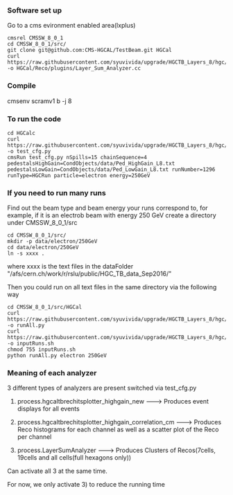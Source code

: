 ### Software set up

Go to a cms evironment enabled area(lxplus)

```
cmsrel CMSSW_8_0_1
cd CMSSW_8_0_1/src/
git clone git@github.com:CMS-HGCAL/TestBeam.git HGCal
curl https://raw.githubusercontent.com/syuvivida/upgrade/HGCTB_Layers_8/hgc/plugin/Layer_Sum_Analyzer.cc -o HGCal/Reco/plugins/Layer_Sum_Analyzer.cc
```


### Compile 
cmsenv
scramv1 b -j 8

### To run the code
```
cd HGCalc
curl https://raw.githubusercontent.com/syuvivida/upgrade/HGCTB_Layers_8/hgc/python/test_cfg.py -o test_cfg.py
cmsRun test_cfg.py nSpills=15 chainSequence=4 pedestalsHighGain=CondObjects/data/Ped_HighGain_L8.txt pedestalsLowGain=CondObjects/data/Ped_LowGain_L8.txt runNumber=1296 runType=HGCRun particle=electron energy=250GeV
```
### If you need to run many runs
Find out the beam type and beam energy your runs correspond to, for example, if it is an electrob beam with energy 250 GeV
create a directory under CMSSW_8_0_1/src

```
cd CMSSW_8_0_1/src/
mkdir -p data/electron/250GeV
cd data/electron/250GeV
ln -s xxxx .
```

where xxxx is the text files in the dataFolder "/afs/cern.ch/work/r/rslu/public/HGC_TB_data_Sep2016/"

Then you could run on all text files in the same directory via the following way

```
cd CMSSW_8_0_1/src/HGCal
curl https://raw.githubusercontent.com/syuvivida/upgrade/HGCTB_Layers_8/hgc/python/runAll.py -o runAll.py
curl https://raw.githubusercontent.com/syuvivida/upgrade/HGCTB_Layers_8/hgc/shellscript/inputRuns.sh -o inputRuns.sh
chmod 755 inputRuns.sh
python runAll.py electron 250GeV
```

### Meaning of each analyzer

3 different types of analyzers are present switched via test_cfg.py

1) process.hgcaltbrechitsplotter_highgain_new ---> Produces event displays for all events

2) process.hgcaltbrechitsplotter_highgain_correlation_cm  ---> Produces Reco histograms for each channel as well as a scatter plot of the Reco per channel

3) process.LayerSumAnalyzer ---> Produces Clusters of Recos(7cells, 19cells and all cells(full hexagons only))

Can activate all 3 at the same time.

For now, we only activate 3) to reduce the running time


